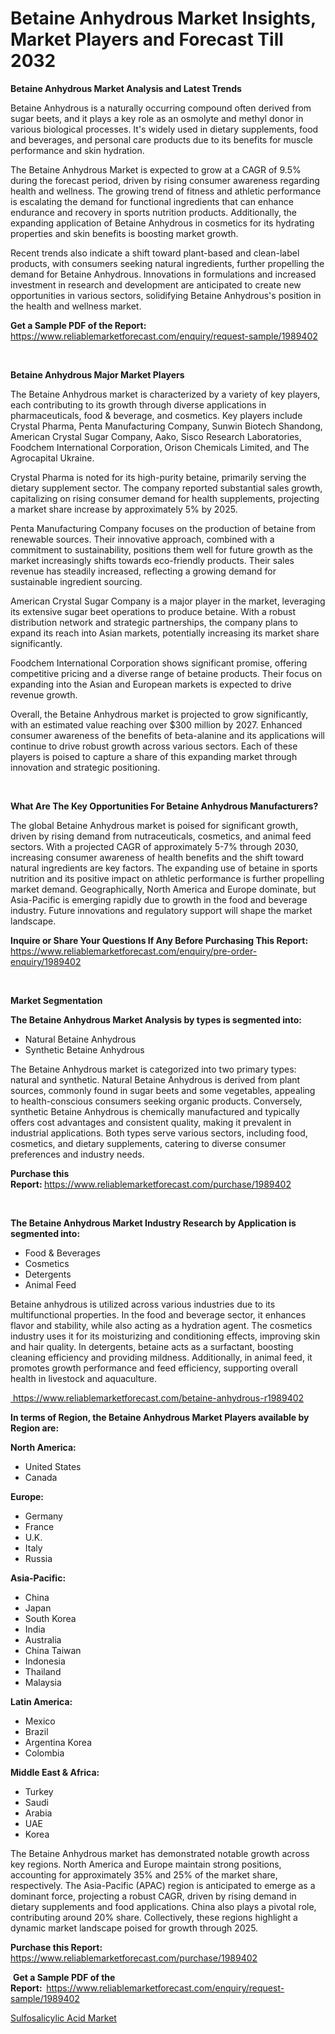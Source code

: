 <p><h1>Betaine Anhydrous Market Insights, Market Players and Forecast Till 2032</h1></p><p><strong>Betaine Anhydrous Market Analysis and Latest Trends</strong></p>
<p><p>Betaine Anhydrous is a naturally occurring compound often derived from sugar beets, and it plays a key role as an osmolyte and methyl donor in various biological processes. It's widely used in dietary supplements, food and beverages, and personal care products due to its benefits for muscle performance and skin hydration.</p><p>The Betaine Anhydrous Market is expected to grow at a CAGR of 9.5% during the forecast period, driven by rising consumer awareness regarding health and wellness. The growing trend of fitness and athletic performance is escalating the demand for functional ingredients that can enhance endurance and recovery in sports nutrition products. Additionally, the expanding application of Betaine Anhydrous in cosmetics for its hydrating properties and skin benefits is boosting market growth.</p><p>Recent trends also indicate a shift toward plant-based and clean-label products, with consumers seeking natural ingredients, further propelling the demand for Betaine Anhydrous. Innovations in formulations and increased investment in research and development are anticipated to create new opportunities in various sectors, solidifying Betaine Anhydrous's position in the health and wellness market.</p></p>
<p><strong>Get a Sample PDF of the Report:&nbsp;</strong> <a href="https://www.reliablemarketforecast.com/enquiry/request-sample/1989402?utm_campaign=3381&utm_medium=2&utm_source=Github&utm_content=ia&utm_term=01042025&utm_id=betaine-anhydrous">https://www.reliablemarketforecast.com/enquiry/request-sample/1989402</a></p>
<p>&nbsp;</p>
<p><strong>Betaine Anhydrous Major Market Players</strong></p>
<p><p>The Betaine Anhydrous market is characterized by a variety of key players, each contributing to its growth through diverse applications in pharmaceuticals, food & beverage, and cosmetics. Key players include Crystal Pharma, Penta Manufacturing Company, Sunwin Biotech Shandong, American Crystal Sugar Company, Aako, Sisco Research Laboratories, Foodchem International Corporation, Orison Chemicals Limited, and The Agrocapital Ukraine.</p><p>Crystal Pharma is noted for its high-purity betaine, primarily serving the dietary supplement sector. The company reported substantial sales growth, capitalizing on rising consumer demand for health supplements, projecting a market share increase by approximately 5% by 2025.</p><p>Penta Manufacturing Company focuses on the production of betaine from renewable sources. Their innovative approach, combined with a commitment to sustainability, positions them well for future growth as the market increasingly shifts towards eco-friendly products. Their sales revenue has steadily increased, reflecting a growing demand for sustainable ingredient sourcing.</p><p>American Crystal Sugar Company is a major player in the market, leveraging its extensive sugar beet operations to produce betaine. With a robust distribution network and strategic partnerships, the company plans to expand its reach into Asian markets, potentially increasing its market share significantly.</p><p>Foodchem International Corporation shows significant promise, offering competitive pricing and a diverse range of betaine products. Their focus on expanding into the Asian and European markets is expected to drive revenue growth.</p><p>Overall, the Betaine Anhydrous market is projected to grow significantly, with an estimated value reaching over $300 million by 2027. Enhanced consumer awareness of the benefits of beta-alanine and its applications will continue to drive robust growth across various sectors. Each of these players is poised to capture a share of this expanding market through innovation and strategic positioning.</p></p>
<p>&nbsp;</p>
<p><strong>What Are The Key Opportunities For Betaine Anhydrous Manufacturers?</strong></p>
<p><p>The global Betaine Anhydrous market is poised for significant growth, driven by rising demand from nutraceuticals, cosmetics, and animal feed sectors. With a projected CAGR of approximately 5-7% through 2030, increasing consumer awareness of health benefits and the shift toward natural ingredients are key factors. The expanding use of betaine in sports nutrition and its positive impact on athletic performance is further propelling market demand. Geographically, North America and Europe dominate, but Asia-Pacific is emerging rapidly due to growth in the food and beverage industry. Future innovations and regulatory support will shape the market landscape.</p></p>
<p><strong>Inquire or Share Your Questions If Any Before Purchasing This Report:</strong> <a href="https://www.reliablemarketforecast.com/enquiry/pre-order-enquiry/1989402?utm_campaign=3381&utm_medium=2&utm_source=Github&utm_content=ia&utm_term=01042025&utm_id=betaine-anhydrous">https://www.reliablemarketforecast.com/enquiry/pre-order-enquiry/1989402</a></p>
<p>&nbsp;</p>
<p><strong>Market Segmentation</strong></p>
<p><strong>The Betaine Anhydrous Market Analysis by types is segmented into:</strong></p>
<p><ul><li>Natural Betaine Anhydrous</li><li>Synthetic Betaine Anhydrous</li></ul></p>
<p><p>The Betaine Anhydrous market is categorized into two primary types: natural and synthetic. Natural Betaine Anhydrous is derived from plant sources, commonly found in sugar beets and some vegetables, appealing to health-conscious consumers seeking organic products. Conversely, synthetic Betaine Anhydrous is chemically manufactured and typically offers cost advantages and consistent quality, making it prevalent in industrial applications. Both types serve various sectors, including food, cosmetics, and dietary supplements, catering to diverse consumer preferences and industry needs.</p></p>
<p><strong>Purchase this Report:&nbsp;</strong><a href="https://www.reliablemarketforecast.com/purchase/1989402?utm_campaign=3381&utm_medium=2&utm_source=Github&utm_content=ia&utm_term=01042025&utm_id=betaine-anhydrous">https://www.reliablemarketforecast.com/purchase/1989402</a></p>
<p>&nbsp;</p>
<p><strong>The Betaine Anhydrous Market Industry Research by Application is segmented into:</strong></p>
<p><ul><li>Food & Beverages</li><li>Cosmetics</li><li>Detergents</li><li>Animal Feed</li></ul></p>
<p><p>Betaine anhydrous is utilized across various industries due to its multifunctional properties. In the food and beverage sector, it enhances flavor and stability, while also acting as a hydration agent. The cosmetics industry uses it for its moisturizing and conditioning effects, improving skin and hair quality. In detergents, betaine acts as a surfactant, boosting cleaning efficiency and providing mildness. Additionally, in animal feed, it promotes growth performance and feed efficiency, supporting overall health in livestock and aquaculture.</p></p>
<p><a href="https://www.reliablemarketforecast.com/betaine-anhydrous-r1989402?utm_campaign=3381&utm_medium=2&utm_source=Github&utm_content=ia&utm_term=01042025&utm_id=betaine-anhydrous">&nbsp;https://www.reliablemarketforecast.com/betaine-anhydrous-r1989402</a></p>
<p><strong>In terms of Region, the Betaine Anhydrous Market Players available by Region are:</strong></p>
<p>
    <p> <strong> North America: </strong>
        <ul>
            <li>United States</li>
            <li>Canada</li>
        </ul>
        </p> 
    <p> <strong> Europe: </strong>
        <ul>
            <li>Germany</li>
            <li>France</li>
            <li>U.K.</li>
            <li>Italy</li>
            <li>Russia</li>
        </ul>
        </p> 
    <p> <strong> Asia-Pacific: </strong>
        <ul>
            <li>China</li>
            <li>Japan</li>
            <li>South Korea</li>
            <li>India</li>
            <li>Australia</li>
            <li>China Taiwan</li>
            <li>Indonesia</li>
            <li>Thailand</li>
            <li>Malaysia</li>
        </ul>
        </p> 
    <p> <strong> Latin America: </strong>
        <ul>
            <li>Mexico</li>
            <li>Brazil</li>
            <li>Argentina Korea</li>
            <li>Colombia</li>
        </ul>
        </p> 
    <p> <strong> Middle East & Africa: </strong>
        <ul>
            <li>Turkey</li>
            <li>Saudi</li>
            <li>Arabia</li>
            <li>UAE</li>
            <li>Korea</li>
        </ul>
    </p>
    </p>
<p><p>The Betaine Anhydrous market has demonstrated notable growth across key regions. North America and Europe maintain strong positions, accounting for approximately 35% and 25% of the market share, respectively. The Asia-Pacific (APAC) region is anticipated to emerge as a dominant force, projecting a robust CAGR, driven by rising demand in dietary supplements and food applications. China also plays a pivotal role, contributing around 20% share. Collectively, these regions highlight a dynamic market landscape poised for growth through 2025.</p></p>
<p><strong>Purchase this Report: </strong><a href="https://www.reliablemarketforecast.com/purchase/1989402?utm_campaign=3381&utm_medium=2&utm_source=Github&utm_content=ia&utm_term=01042025&utm_id=betaine-anhydrous">https://www.reliablemarketforecast.com/purchase/1989402</a></p>
<p>&nbsp;<strong>Get a Sample PDF of the Report:&nbsp;&nbsp;</strong><a href="https://www.reliablemarketforecast.com/enquiry/request-sample/1989402?utm_campaign=3381&utm_medium=2&utm_source=Github&utm_content=ia&utm_term=01042025&utm_id=betaine-anhydrous">https://www.reliablemarketforecast.com/enquiry/request-sample/1989402</a></p>
<p><strong></strong></p>
<p><p><a href="https://github.com/tanckfelli84/Market-Research-Report-List-1/blob/main/sulfosalicylic-acid-market.md?utm_campaign=3381&utm_medium=2&utm_source=Github&utm_content=ia&utm_term=01042025&utm_id=betaine-anhydrous">Sulfosalicylic Acid Market</a></p></p>